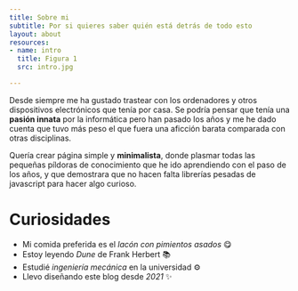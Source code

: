 ```yaml
---
title: Sobre mi
subtitle: Por si quieres saber quién está detrás de todo esto
layout: about
resources:
- name: intro
  title: Figura 1
  src: intro.jpg

---
```


<!-- ![](intro) -->

Desde siempre me ha gustado trastear con los ordenadores y otros dispositivos electrónicos que tenía por casa. Se podría pensar que tenía una **pasión innata** por la informática pero han pasado los años y me he dado cuenta que tuvo más peso el que fuera una aficción barata comparada con otras disciplinas.

Quería crear página simple y **minimalista**, donde plasmar todas las pequeñas píldoras de conocimiento que he ido aprendiendo con el paso de los años, y que demostrara que no hacen falta librerías pesadas de javascript para hacer algo curioso.

# Curiosidades

- Mi comida preferida es el *lacón con pimientos asados* 😋
- Estoy leyendo *Dune* de Frank Herbert 📚
- Estudié *ingeniería mecánica* en la universidad ⚙️
- Llevo diseñando este blog desde *2021* ✨

<!-- # Ordenador

- [Procesador](cpu) : AMD Rizen 5 3600
- [Tarjeta gráfica](gpu) : GeForce GTX 1660 Super 6GB
- [Memoria RAM](ram) : Kingston Fury Beast DDR4 8GB 3200MHz (x2)
- [Placa base](mb) : MSI B450M Mortar Max
- [Fuente de alimentación](ps) : Corsair CX550M
- [Monitor](monitor) : AOC 24G2u/BK (x2)
- [Teclado](keyboard) : Ducky One 2 Mini RGB
- [Ratón](mouse) : Logitech G305 Lightspeed
- [Auriculares](headphones) : Razer Barracuda X -->

[cpu]: https://www.amd.com/en/products/cpu/amd-ryzen-5-3600
[gpu]: https://www.gigabyte.com/es/Graphics-Card/GV-N166SOC-6GD#kf
[ram]: https://www.kingston.com/en/memory/gaming/kingston-fury-beast-ddr4-rgb-memory
[mb]: https://es.msi.com/Motherboard/B450M-MORTAR-MAX
[ps]: https://www.corsair.com/es/es/Categor%C3%ADas/Productos/Unidades-de-fuente-de-alimentaci%C3%B3n/cxm-series-2015-config/p/CP-9020102-NA
[monitor]: https://eu.aoc.com/en/gaming/products/monitors/24g2u-bk
[keyboard]: https://www.duckychannel.com.tw/en/Ducky-One2-Mini-RGB
[mouse]: https://www.logitechg.com/en-us/products/gaming-mice/g305-lightspeed-wireless-gaming-mouse.910-006376.html
[headphones]: https://www.razer.com/latam-es/gaming-headsets/razer-barracuda-x